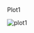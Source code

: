 
Plot1


![plot1](https://cloud.githubusercontent.com/assets/8493530/9497117/29aad0ea-4bd9-11e5-92f6-bfe055717f39.png)
